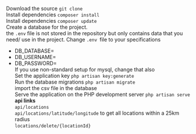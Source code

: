 Download the source `git clone` <br>
Install dependencies `composer install` <br>
Install dependencies `composer update`<br>
Create a database for the project.<br>
the `.env` file is not stored in the repository but only contains data that you need/ use in the project.
Change `.env `file to your specifications
- DB_DATABASE=
- DB_USERNAME=
- DB_PASSWORD= <br>
If you use non-standard setup for mysql, change that also<br>
Set the application key `php artisan key:generate`<br>
Run the database migrations `php artisan migrate`<br>
import the csv file in the database <br>
Serve the application on the PHP development server `php artisan serve`<br>
**api links** <br>
`api/locations`<br>
`api/locations/latitude/longitude` to get all locations within a 25km radius <br>
`locations/delete/{locationId}`
